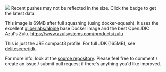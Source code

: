 [![](https://badge.imagelayers.io/delitescere/java:latest.svg)](https://imagelayers.io/?images=delitescere/java:latest 'Get your own badge on imagelayers.io') Recent pushes may not be reflected in the size. Click the badge to get the latest data.

This image is 69MB after full squashing (using docker-squash). It uses the excellent [gliberlabs/alpine](https://hub.docker.com/r/gliderlabs/alpine/) base Docker image and the best OpenJDK: Azul's Zulu. https://www.azulsystems.com/products/zulu

This is just the JRE compact3 profile. For full JDK (165MB), see [delitescere/jdk](https://hub.docker.com/r/delitescere/jdk/).

For more info, look at the [source repository](https://github.com/delitescere/docker-zulu). Please feel free to comment / create an issue / submit pull request if there's anything you'd like improved.
